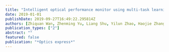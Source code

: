 ```yaml
---
title: "Intelligent optical performance monitor using multi-task learning based artificial neural network"
date: 2019-01-01
publishDate: 2019-09-27T16:49:22.295814Z
authors: [Zhiquan Wan, Zhenming Yu, Liang Shu, Yilun Zhao, Haojie Zhang, Kun Xu]
publication_types: ["2"]
abstract: ""
featured: false
publication: "*Optics express*"
---
```


